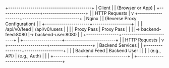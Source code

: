 +-----------------------------------------+
|                 Client                  |
|            (Browser or App)            |
+-------------------+---------------------+
                    |
                    | HTTP Requests
                    |
                    v
+-------------------+----------------------------+
|                   Nginx                        |
|               (Reverse Proxy Configuration)    |
|  +----------------------+-------------------+  |
|  |  /api/v0/feed        |   /api/v0/users   |  |
|  |   Proxy Pass         |   Proxy Pass      |  |
|  |-> backend-feed:8080  |-> backend-user:8080  |
|  +----------------+-------------------------+  |
+-------------------+-------------------------+
                    |
                    | HTTP Requests
                    |
                    v
+-------------------+---------------------+
|          Backend Services               |
|  +----------------+-------------------+  |
|  | Backend Feed   |  Backend User    |  |
|  |   (e.g., API)  |   (e.g., Auth)   |  |
|  +----------------+-------------------+  |
+-----------------------------------------+
